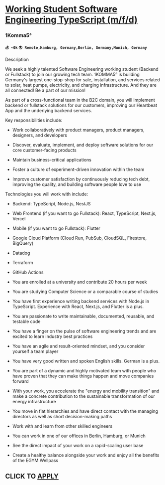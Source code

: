 # [Working Student Software Engineering TypeScript (m/f/d)](https://www.remotewlb.com/apply/working-student-software-engineering-typescript-m-f-d)  
### 1Komma5°  
#### `💰 ~0k` `🌎 Remote,Hamburg, Germany,Berlin, Germany,Munich, Germany`  

Description

We seek a highly talented Software Engineering working student (Backend or Fullstack) to join our growing tech team. 1KOMMA5° is building Germany's largest one-stop-shop for sale, installation, and services related to solar, heat pumps, electricity, and charging infrastructure. And they are all connected! Be a part of our mission!

As part of a cross-functional team in the B2C domain, you will implement backend or fullstack solutions for our customers, improving our Heartbeat App and the underlying backend services.

Key responsibilities include:

  * Work collaboratively with product managers, product managers, designers, and developers

  * Discover, evaluate, implement, and deploy software solutions for our core customer-facing products

  * Maintain business-critical applications

  * Foster a culture of experiment-driven innovation within the team

  * Improve customer satisfaction by continuously reducing tech debt, improving the quality, and building software people love to use

Technologies you will work with include:

  * Backend: TypeScript, Node.js, NestJS

  * Web Frontend (if you want to go Fullstack): React, TypeScript, Next.js, Vercel

  * Mobile (if you want to go Fullstack): Flutter

  * Google Cloud Platform (Cloud Run, PubSub, CloudSQL, Firestore, BigQuery)

  * Datadog

  * Terraform

  * GitHub Actions

  * You are enrolled at a university and contribute 20 hours per week

  * You are studying Computer Science or a comparable course of studies

  * You have first experience writing backend services with Node.js in TypeScript. Experience with React, Next.js, and Flutter is a plus.

  * You are passionate to write maintainable, documented, reusable, and testable code

  * You have a finger on the pulse of software engineering trends and are excited to learn industry best practices

  * You have an agile and result-oriented mindset, and you consider yourself a team player

  * You have very good written and spoken English skills. German is a plus.

  * You are part of a dynamic and highly motivated team with people who have proven that they can make things happen and move companies forward

  * With your work, you accelerate the "energy and mobility transition" and make a concrete contribution to the sustainable transformation of our energy infrastructure

  * You move in flat hierarchies and have direct contact with the managing directors as well as short decision-making paths

  * Work with and learn from other skilled engineers

  * You can work in one of our offices in Berlin, Hamburg, or Munich

  * See the direct impact of your work on a rapid-scaling user base

  * Create a healthy balance alongside your work and enjoy all the benefits of the EGYM Wellpass

  
## CLICK TO [APPLY](https://www.remotewlb.com/apply/working-student-software-engineering-typescript-m-f-d)

